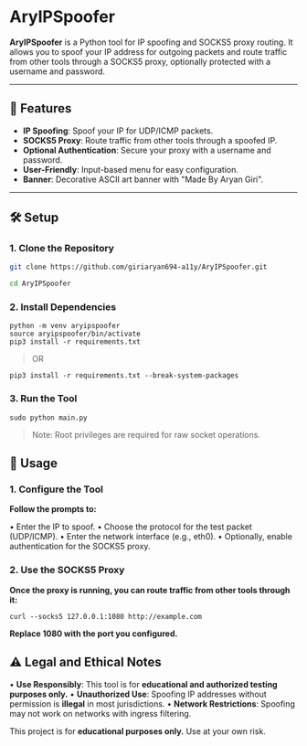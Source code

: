 # AryIPSpoofer

**AryIPSpoofer** is a Python tool for IP spoofing and SOCKS5 proxy routing. It allows you to spoof your IP address for outgoing packets and route traffic from other tools through a SOCKS5 proxy, optionally protected with a username and password.

---

## 📌 Features
- **IP Spoofing**: Spoof your IP for UDP/ICMP packets.
- **SOCKS5 Proxy**: Route traffic from other tools through a spoofed IP.
- **Optional Authentication**: Secure your proxy with a username and password.
- **User-Friendly**: Input-based menu for easy configuration.
- **Banner**: Decorative ASCII art banner with "Made By Aryan Giri".

---

## 🛠 Setup

### 1. Clone the Repository
```bash
git clone https://github.com/giriaryan694-a11y/AryIPSpoofer.git

cd AryIPSpoofer
```
### 2. Install Dependencies

```
python -m venv aryipspoofer
source aryipspoofer/bin/activate
pip3 install -r requirements.txt

```
> OR
```
pip3 install -r requirements.txt --break-system-packages
```

### 3. Run the Tool

```
sudo python main.py
```

> Note: Root privileges are required for raw socket operations.

## 🚀 Usage

### 1. Configure the Tool
**Follow the prompts to:**

• Enter the IP to spoof.
• Choose the protocol for the test packet (UDP/ICMP).
• Enter the network interface (e.g., eth0).
• Optionally, enable authentication for the SOCKS5 proxy.

### 2. Use the SOCKS5 Proxy
**Once the proxy is running, you can route traffic from other tools through it:**
```
curl --socks5 127.0.0.1:1080 http://example.com
```
**Replace 1080 with the port you configured.**

## ⚠️ Legal and Ethical Notes

• **Use Responsibly**: This tool is for **educational and authorized testing purposes only.**
• **Unauthorized Use**: Spoofing IP addresses without permission is **illegal** in most jurisdictions.
• **Network Restrictions**: Spoofing may not work on networks with ingress filtering.

This project is for **educational purposes only.** Use at your own risk.


